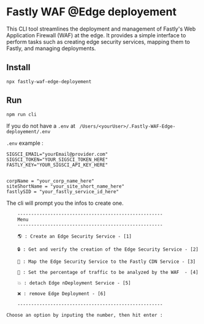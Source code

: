 # Fastly WAF @Edge deployement

This CLI tool streamlines the deployment and management of Fastly's Web Application Firewall (WAF) at the edge. It provides a simple interface to perform tasks such as creating edge security services, mapping them to Fastly, and managing deployments.


## Install 

```
npx fastly-waf-edge-deployement
```


## Run 

```
npm run cli
```

If you do not have a ```.env``` at ```  /Users/<yourUser>/.Fastly-WAF-Edge-deployement/.env  ```


```.env``` example : 
```
SIGSCI_EMAIL="yourEmail@provider.com"
SIGSCI_TOKEN="YOUR_SIGSCI_TOKEN_HERE"
FASTLY_KEY="YOUR_SIGSCI_API_KEY_HERE"


corpName = "your_corp_name_here"
siteShortName = "your_site_short_name_here"
fastlySID = "your_fastly_service_id_here"
```

The cli will prompt you the infos to create one.

```
    -----------------------------------------------------
    Menu
    -----------------------------------------------------

    🌎 : Create an Edge Security Service - [1]

    🔒 : Get and verify the creation of the Edge Security Service - [2]

    🔗 : Map the Edge Security Service to the Fastly CDN Service - [3]

    💯 : Set the percentage of traffic to be analyzed by the WAF  - [4]

    💥 : detach Edge nDeployment Service - [5]

    ❌ : remove Edge Deployment - [6]

    -----------------------------------------------------
    
Choose an option by inputing the number, then hit enter :    

```

